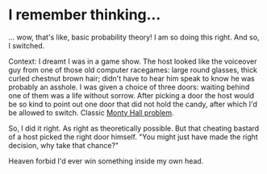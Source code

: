 # I remember thinking...

... wow, that's like, basic probability theory! I am so doing this right. And so, I switched.

Context: I dreamt I was in a game show. The host looked like the voiceover guy from one of those old
computer racegames: large round glasses, thick curled chestnut brown hair; didn't have to hear him speak to
know he was probably an asshole. I was given a choice of three doors: waiting behind one of them was a life without sorrow.
After picking a door the host would be so kind to point out one door that did not hold the candy, after which I'd
be allowed to switch. Classic [Monty Hall problem](http://en.wikipedia.org/wiki/Monty_Hall_problem).

So, I did it right. As right as theoretically possible. But that cheating bastard of a
host picked the right door himself. "You might just have made the right decision, why take that chance?"

Heaven forbid I'd ever win something inside my own head.